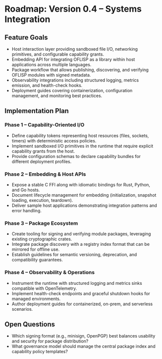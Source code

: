 # Roadmap: Version 0.4 – Systems Integration

## Feature Goals

- Host interaction layer providing sandboxed file I/O, networking primitives, and configurable capability grants.
- Embedding API for integrating OFLISP as a library within host applications across multiple languages.
- Package workflow that allows publishing, discovering, and verifying OFLISP modules with signed metadata.
- Observability integrations including structured logging, metrics emission, and health-check hooks.
- Deployment guides covering containerization, configuration management, and monitoring best practices.

## Implementation Plan

### Phase 1 – Capability-Oriented I/O
- Define capability tokens representing host resources (files, sockets, timers) with deterministic access policies.
- Implement sandboxed I/O primitives in the runtime that require explicit capability grants from the host.
- Provide configuration schemas to declare capability bundles for different deployment profiles.

### Phase 2 – Embedding & Host APIs
- Expose a stable C FFI along with idiomatic bindings for Rust, Python, and Go hosts.
- Document lifecycle management for embedding (initialization, snapshot loading, execution, teardown).
- Deliver sample host applications demonstrating integration patterns and error handling.

### Phase 3 – Package Ecosystem
- Create tooling for signing and verifying module packages, leveraging existing cryptographic crates.
- Integrate package discovery with a registry index format that can be mirrored for offline use.
- Establish guidelines for semantic versioning, deprecation, and compatibility guarantees.

### Phase 4 – Observability & Operations
- Instrument the runtime with structured logging and metrics sinks compatible with OpenTelemetry.
- Implement health-check endpoints and graceful shutdown hooks for managed environments.
- Author deployment guides for containerized, on-prem, and serverless scenarios.

## Open Questions

- Which signing format (e.g., minisign, OpenPGP) best balances usability and security for package distribution?
- What governance model should manage the central package index and capability policy templates?
